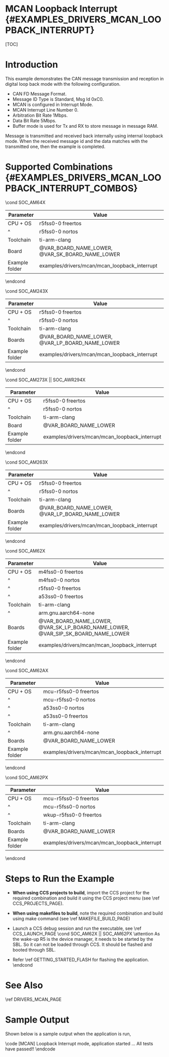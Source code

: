 # MCAN Loopback Interrupt {#EXAMPLES_DRIVERS_MCAN_LOOPBACK_INTERRUPT}

[TOC]

# Introduction

This example demonstrates the CAN message transmission and reception in digital
loop back mode with the following configuration.

- CAN FD Message Format.
- Message ID Type is Standard, Msg Id 0xC0.
- MCAN is configured in Interrupt Mode.
- MCAN Interrupt Line Number 0.
- Arbitration Bit Rate 1Mbps.
- Data Bit Rate 5Mbps.
- Buffer mode is used for Tx and RX to store message in message RAM.

Message is transmitted and received back internally using internal loopback
mode. When the received message id and the data matches with the transmitted
one, then the example is completed.

# Supported Combinations {#EXAMPLES_DRIVERS_MCAN_LOOPBACK_INTERRUPT_COMBOS}

\cond SOC_AM64X

 Parameter      | Value
 ---------------|-----------
 CPU + OS       | r5fss0-0 freertos
 ^              | r5fss0-0 nortos
 Toolchain      | ti-arm-clang
 Board          | @VAR_BOARD_NAME_LOWER, @VAR_SK_BOARD_NAME_LOWER
 Example folder | examples/drivers/mcan/mcan_loopback_interrupt

\endcond

\cond SOC_AM243X

 Parameter      | Value
 ---------------|-----------
 CPU + OS       | r5fss0-0 freertos
 ^              | r5fss0-0 nortos
 Toolchain      | ti-arm-clang
 Boards         | @VAR_BOARD_NAME_LOWER, @VAR_LP_BOARD_NAME_LOWER
 Example folder | examples/drivers/mcan/mcan_loopback_interrupt

\endcond

\cond SOC_AM273X || SOC_AWR294X

 Parameter      | Value
 ---------------|-----------
 CPU + OS       | r5fss0-0 freertos
 ^              | r5fss0-0 nortos
 Toolchain      | ti-arm-clang
 Board          | @VAR_BOARD_NAME_LOWER
 Example folder | examples/drivers/mcan/mcan_loopback_interrupt

\endcond

\cond SOC_AM263X

 Parameter      | Value
 ---------------|-----------
 CPU + OS       | r5fss0-0 freertos
 ^              | r5fss0-0 nortos
 Toolchain      | ti-arm-clang
 Boards         | @VAR_BOARD_NAME_LOWER, @VAR_LP_BOARD_NAME_LOWER
 Example folder | examples/drivers/mcan/mcan_loopback_interrupt

\endcond

\cond SOC_AM62X

 Parameter      | Value
 ---------------|-----------
 CPU + OS       | m4fss0-0 freertos
 ^              | m4fss0-0 nortos
 ^              | r5fss0-0 freertos
 ^              | a53ss0-0 freertos
 Toolchain      | ti-arm-clang
 ^              | arm.gnu.aarch64-none
 Boards         | @VAR_BOARD_NAME_LOWER, @VAR_SK_LP_BOARD_NAME_LOWER, @VAR_SIP_SK_BOARD_NAME_LOWER
 Example folder | examples/drivers/mcan/mcan_loopback_interrupt

\endcond

\cond SOC_AM62AX

 Parameter      | Value
 ---------------|-----------
 CPU + OS       | mcu-r5fss0-0 freertos
 ^              | mcu-r5fss0-0 nortos
 ^              | a53ss0-0 nortos
 ^              | a53ss0-0 freertos
 Toolchain      | ti-arm-clang
 ^              | arm.gnu.aarch64-none
 Boards         | @VAR_BOARD_NAME_LOWER
 Example folder | examples/drivers/mcan/mcan_loopback_interrupt

\endcond

\cond SOC_AM62PX

 Parameter      | Value
 ---------------|-----------
 CPU + OS       | mcu-r5fss0-0 freertos
 ^              | mcu-r5fss0-0 nortos
 ^              | wkup-r5fss0-0 freertos
 Toolchain      | ti-arm-clang
 Boards         | @VAR_BOARD_NAME_LOWER
 Example folder | examples/drivers/mcan/mcan_loopback_interrupt

\endcond
# Steps to Run the Example

- **When using CCS projects to build**, import the CCS project for the required combination
  and build it using the CCS project menu (see \ref CCS_PROJECTS_PAGE).
- **When using makefiles to build**, note the required combination and build using
  make command (see \ref MAKEFILE_BUILD_PAGE)
- Launch a CCS debug session and run the executable, see \ref CCS_LAUNCH_PAGE
\cond SOC_AM62X || SOC_AM62PX
\attention As the wake-up R5 is the device manager, it needs to be started by the SBL. So it can not be loaded through CCS. It should be flashed and booted through SBL.

- Refer \ref GETTING_STARTED_FLASH for flashing the application.
\endcond

# See Also

\ref DRIVERS_MCAN_PAGE

# Sample Output

Shown below is a sample output when the application is run,

\code
[MCAN] Loopback Interrupt mode, application started ...
All tests have passed!!
\endcode

